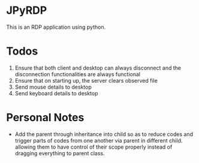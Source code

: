 # JPyRDP

This is an RDP application using python.



# Todos

1. Ensure that both client and desktop can always disconnect and the disconnection functionalities are always functional
2. Ensure that on starting up, the server clears observed file
3. Send mouse details to desktop
4. Send keyboard details to desktop

# Personal Notes

* Add the parent through inheritance into child so as to reduce codes and trigger parts of codes from one another via parent in different child. allowing them to have control of their scope properly instead of dragging everything to parent class.

